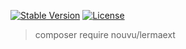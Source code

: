 [![Stable Version](https://poser.pugx.org/Nouvu/lermaext/v)](https://packagist.org/packages/nouvu/lermaext) [![License](https://poser.pugx.org/nouvu/lermaext/license)](https://packagist.org/packages/nouvu/lermaext)

> composer require nouvu/lermaext
